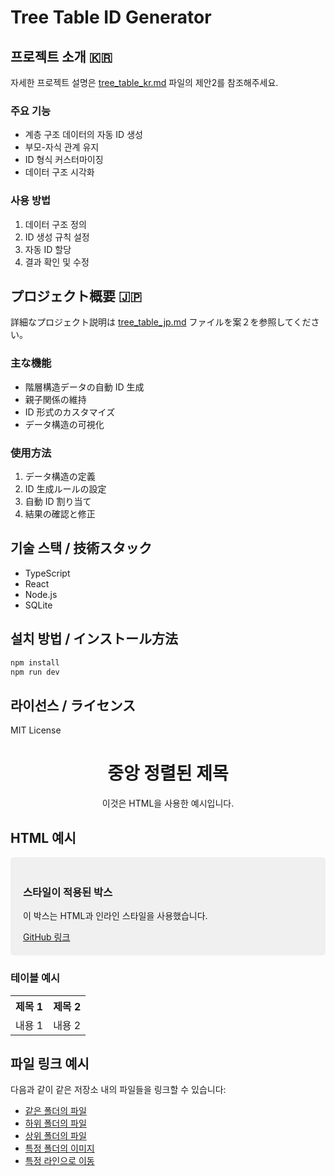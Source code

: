 # Tree Table ID Generator

## 프로젝트 소개 🇰🇷

자세한 프로젝트 설명은 [tree_table_kr.md](./tree_table_kr.pdf) 파일의 제안2를 참조해주세요.

### 주요 기능

- 계층 구조 데이터의 자동 ID 생성
- 부모-자식 관계 유지
- ID 형식 커스터마이징
- 데이터 구조 시각화

### 사용 방법

1. 데이터 구조 정의
2. ID 생성 규칙 설정
3. 자동 ID 할당
4. 결과 확인 및 수정

## プロジェクト概要 🇯🇵

詳細なプロジェクト説明は [tree_table_jp.md](./tree_table_jp.pdf) ファイルを案２を参照してください。

### 主な機能

- 階層構造データの自動 ID 生成
- 親子関係の維持
- ID 形式のカスタマイズ
- データ構造の可視化

### 使用方法

1. データ構造の定義
2. ID 生成ルールの設定
3. 自動 ID 割り当て
4. 結果の確認と修正

## 기술 스택 / 技術スタック

- TypeScript
- React
- Node.js
- SQLite

## 설치 방법 / インストール方法

```bash
npm install
npm run dev
```

## 라이선스 / ライセンス

MIT License

<div align="center">
  <h1>중앙 정렬된 제목</h1>
  <p>이것은 HTML을 사용한 예시입니다.</p>
</div>

## HTML 예시

<div style="background-color: #f0f0f0; padding: 20px; border-radius: 5px;">
  <h3>스타일이 적용된 박스</h3>
  <p>이 박스는 HTML과 인라인 스타일을 사용했습니다.</p>
  <a href="https://github.com">GitHub 링크</a>
</div>

### 테이블 예시

<table>
  <tr>
    <th>제목 1</th>
    <th>제목 2</th>
  </tr>
  <tr>
    <td>내용 1</td>
    <td>내용 2</td>
  </tr>
</table>

## 파일 링크 예시

다음과 같이 같은 저장소 내의 파일들을 링크할 수 있습니다:

- [같은 폴더의 파일](./example.txt)
- [하위 폴더의 파일](./docs/guide.md)
- [상위 폴더의 파일](../LICENSE)
- [특정 폴더의 이미지](./images/logo.png)
- [특정 라인으로 이동](./src/main.js#L10)
